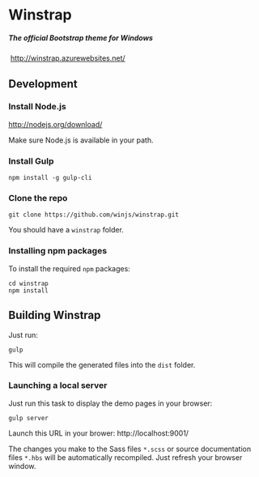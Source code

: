 ﻿# Winstrap
##### The official Bootstrap theme for Windows
﻿
http://winstrap.azurewebsites.net/

## Development

### Install Node.js

http://nodejs.org/download/

Make sure Node.js is available in your path.

### Install Gulp

```
npm install -g gulp-cli
```

### Clone the repo

```
git clone https://github.com/winjs/winstrap.git
```

You should have a `winstrap` folder.

### Installing npm packages

To install the required `npm` packages:

```
cd winstrap
npm install
```

## Building Winstrap

Just run:

```
gulp
```

This will compile the generated files into the `dist` folder.

### Launching a local server

Just run this task to display the demo pages in your browser:

```
gulp server
```

Launch this URL in your brower: http://localhost:9001/

The changes you make to the Sass files `*.scss` or source documentation files `*.hbs` will be automatically recompiled. Just refresh your browser window.
